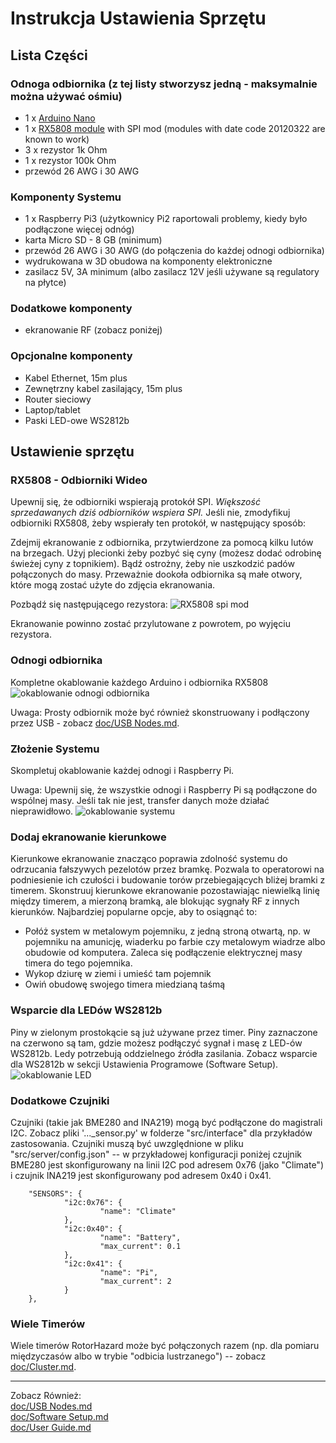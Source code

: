 ﻿# Instrukcja Ustawienia Sprzętu

## Lista Części

### Odnoga odbiornika (z tej listy stworzysz jedną - maksymalnie można używać ośmiu)
* 1 x [Arduino Nano](https://www.ebay.com/sch/i.html?_nkw=Arduino+Nano+V3.0+16M+5V+ATmega328P)
* 1 x [RX5808 module](https://www.banggood.com/search/rx5808-module.html) with SPI mod (modules with date code 20120322 are known to work)
* 3 x rezystor 1k Ohm 
* 1 x rezystor 100k Ohm 
* przewód 26 AWG i 30 AWG

### Komponenty Systemu
* 1 x Raspberry Pi3 (użytkownicy Pi2 raportowali problemy, kiedy było podłączone więcej odnóg)
* karta Micro SD - 8 GB (minimum)
* przewód 26 AWG i 30 AWG (do połączenia do każdej odnogi odbiornika)
* wydrukowana w 3D obudowa na komponenty elektroniczne
* zasilacz 5V, 3A minimum (albo zasilacz 12V jeśli używane są regulatory na płytce)

### Dodatkowe komponenty
* ekranowanie RF (zobacz poniżej)

### Opcjonalne komponenty
* Kabel Ethernet, 15m plus
* Zewnętrzny kabel zasilający, 15m plus
* Router sieciowy
* Laptop/tablet
* Paski LED-owe WS2812b

## Ustawienie sprzętu

### RX5808 - Odbiorniki Wideo
Upewnij się, że odbiorniki wspierają protokół SPI. *Większość sprzedawanych dziś odbiorników wspiera SPI.* Jeśli nie, zmodyfikuj odbiorniki RX5808, żeby wspierały ten protokół, w następujący sposób:

Zdejmij ekranowanie z odbiornika, przytwierdzone za pomocą kilku lutów na brzegach. Użyj plecionki żeby pozbyć się cyny (możesz dodać odrobinę świeżej cyny z topnikiem). Bądź ostrożny, żeby nie uszkodzić padów połączonych do masy. Przeważnie dookoła odbiornika są małe otwory, które mogą zostać użyte do zdjęcia ekranowania.

Pozbądź się następującego rezystora:
![RX5808 spi mod](img/rx5808-new-top.jpg)

Ekranowanie powinno zostać przylutowane z powrotem, po wyjęciu rezystora.

### Odnogi odbiornika
Kompletne okablowanie każdego Arduino i odbiornika RX5808
![okablowanie odnogi odbiornika](img/Receivernode.png)

Uwaga: Prosty odbiornik może być również skonstruowany i podłączony przez USB - zobacz [doc/USB Nodes.md](USB%20Nodes.md).

### Złożenie Systemu
Skompletuj okablowanie każdej odnogi i Raspberry Pi.

Uwaga: Upewnij się, że wszystkie odnogi i Raspberry Pi są podłączone do wspólnej masy. Jeśli tak nie jest, transfer danych może działać nieprawidłowo.
![okablowanie systemu](img/D5-i2c.png)

### Dodaj ekranowanie kierunkowe
Kierunkowe ekranowanie znacząco poprawia zdolność systemu do odrzucania fałszywych pezelotów przez bramkę. Pozwala to operatorowi na podniesienie ich czułości i budowanie torów przebiegających bliżej bramki z timerem. Skonstruuj kierunkowe ekranowanie pozostawiając niewielką linię między timerem, a mierzoną bramką, ale blokując sygnały RF z innych kierunków. Najbardziej popularne opcje, aby to osiągnąć to: 
* Połóż system w metalowym pojemniku, z jedną stroną otwartą, np. w pojemniku na amunicję, wiaderku po farbie czy metalowym wiadrze albo obudowie od komputera. Zaleca się podłączenie elektrycznej masy timera do tego pojemnika.
* Wykop dziurę w ziemi i umieść tam pojemnik
* Owiń obudowę swojego timera miedzianą taśmą

### Wsparcie dla LEDów WS2812b
Piny w zielonym prostokącie są już używane przez timer. Piny zaznaczone na czerwono są tam, gdzie możesz podłączyć sygnał i masę z LED-ów WS2812b. Ledy potrzebują oddzielnego źródła zasilania. Zobacz wsparcie dla WS2812b w sekcji Ustawienia Programowe (Software Setup). 
![okablowanie LED](img/GPIO.jpg)

### Dodatkowe Czujniki
Czujniki (takie jak BME280 and INA219) mogą być podłączone do magistrali I2C. Zobacz pliki '..._sensor.py' w folderze "src/interface" dla przykładów zastosowania. Czujniki muszą być uwzględnione w pliku "src/server/config.json" -- w przykładowej konfiguracji poniżej czujnik BME280 jest skonfigurowany na linii I2C pod adresem 0x76 (jako "Climate") i czujnik INA219 jest skonfigurowany pod adresem 0x40 i 0x41.
```
    "SENSORS": {
            "i2c:0x76": {
                    "name": "Climate"
            },
            "i2c:0x40": {
                    "name": "Battery",
                    "max_current": 0.1
            },
            "i2c:0x41": {
                    "name": "Pi",
                    "max_current": 2
            }
    },
```

### Wiele Timerów
Wiele timerów RotorHazard może być połączonych razem (np. dla pomiaru międzyczasów albo w trybie "odbicia lustrzanego") -- zobacz [doc/Cluster.md](Cluster.md).

-----------------------------

Zobacz Również:<br/>
[doc/USB Nodes.md](pl-USB%20Nodes.md)<br/>
[doc/Software Setup.md](Software%20Setup.md)<br/>
[doc/User Guide.md](User%20Guide.md)
